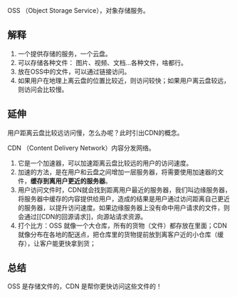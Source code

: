 OSS （Object Storage Service），对象存储服务。
## 解释
1. 一个提供存储的服务，一个云盘。
2. 可以存储各种文件： 图片、视频、文档...各种文件，啥都行。
3. 放在OSS中的文件，可以通过链接访问。
4. 如果用户在地理上离云盘的位置比较近，则访问较快；如果用户离云盘较远，则访问会比较慢。

## 延伸
用户距离云盘比较远访问慢，怎么办呢？此时引出CDN的概念。

CDN （Content Delivery Network）内容分发网络。
1. 它是一个加速器，可以加速距离云盘比较远的用户的访问速度。
2. 加速的方法，是在用户和云盘之间增加一层服务器，将需要使用加速器的文件，**缓存到离用户更近的服务器**。
3. 用户访问文件时，CDN就会找到距离用户最近的服务器，我们叫边缘服务器，将服务器中缓存的内容提供给用户，造成的结果是用户通过访问距离自己更近的服务器，以提升访问速度。如果边缘服务器上没有命中用户请求的文件，则会通过[[CDN的回源请求]]，向源站请求资源。
4. 打个比方：OSS 就像一个大仓库，所有的货物（文件）都存放在里面；CDN 就像分布在各地的配送点，把仓库里的货物提前放到离客户近的小仓库（缓存），让客户能更快拿到货；

## 总结
OSS 是存储文件的，CDN 是帮你更快访问这些文件的！